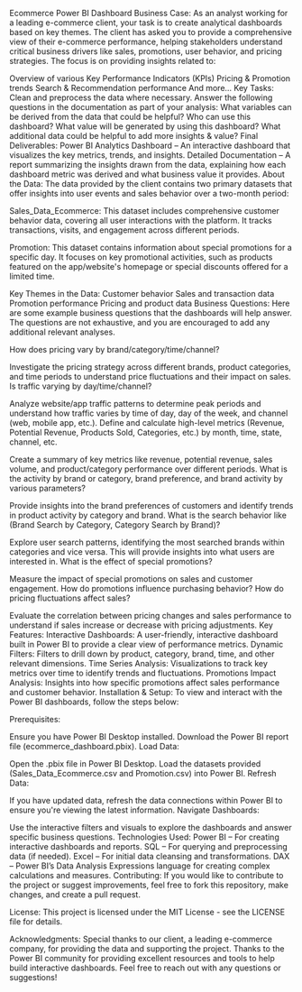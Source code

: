Ecommerce Power BI Dashboard
Business Case:
As an analyst working for a leading e-commerce client, your task is to create analytical dashboards based on key themes. The client has asked you to provide a comprehensive view of their e-commerce performance, helping stakeholders understand critical business drivers like sales, promotions, user behavior, and pricing strategies. The focus is on providing insights related to:

Overview of various Key Performance Indicators (KPIs)
Pricing & Promotion trends
Search & Recommendation performance
And more…
Key Tasks:
Clean and preprocess the data where necessary.
Answer the following questions in the documentation as part of your analysis:
What variables can be derived from the data that could be helpful?
Who can use this dashboard?
What value will be generated by using this dashboard?
What additional data could be helpful to add more insights & value?
Final Deliverables:
Power BI Analytics Dashboard – An interactive dashboard that visualizes the key metrics, trends, and insights.
Detailed Documentation – A report summarizing the insights drawn from the data, explaining how each dashboard metric was derived and what business value it provides.
About the Data:
The data provided by the client contains two primary datasets that offer insights into user events and sales behavior over a two-month period:

Sales_Data_Ecommerce: This dataset includes comprehensive customer behavior data, covering all user interactions with the platform. It tracks transactions, visits, and engagement across different periods.

Promotion: This dataset contains information about special promotions for a specific day. It focuses on key promotional activities, such as products featured on the app/website's homepage or special discounts offered for a limited time.

Key Themes in the Data:
Customer behavior
Sales and transaction data
Promotion performance
Pricing and product data
Business Questions:
Here are some example business questions that the dashboards will help answer. The questions are not exhaustive, and you are encouraged to add any additional relevant analyses.

How does pricing vary by brand/category/time/channel?

Investigate the pricing strategy across different brands, product categories, and time periods to understand price fluctuations and their impact on sales.
Is traffic varying by day/time/channel?

Analyze website/app traffic patterns to determine peak periods and understand how traffic varies by time of day, day of the week, and channel (web, mobile app, etc.).
Define and calculate high-level metrics (Revenue, Potential Revenue, Products Sold, Categories, etc.) by month, time, state, channel, etc.

Create a summary of key metrics like revenue, potential revenue, sales volume, and product/category performance over different periods.
What is the activity by brand or category, brand preference, and brand activity by various parameters?

Provide insights into the brand preferences of customers and identify trends in product activity by category and brand.
What is the search behavior like (Brand Search by Category, Category Search by Brand)?

Explore user search patterns, identifying the most searched brands within categories and vice versa. This will provide insights into what users are interested in.
What is the effect of special promotions?

Measure the impact of special promotions on sales and customer engagement. How do promotions influence purchasing behavior?
How do pricing fluctuations affect sales?

Evaluate the correlation between pricing changes and sales performance to understand if sales increase or decrease with pricing adjustments.
Key Features:
Interactive Dashboards: A user-friendly, interactive dashboard built in Power BI to provide a clear view of performance metrics.
Dynamic Filters: Filters to drill down by product, category, brand, time, and other relevant dimensions.
Time Series Analysis: Visualizations to track key metrics over time to identify trends and fluctuations.
Promotions Impact Analysis: Insights into how specific promotions affect sales performance and customer behavior.
Installation & Setup:
To view and interact with the Power BI dashboards, follow the steps below:

Prerequisites:

Ensure you have Power BI Desktop installed.
Download the Power BI report file (ecommerce_dashboard.pbix).
Load Data:

Open the .pbix file in Power BI Desktop.
Load the datasets provided (Sales_Data_Ecommerce.csv and Promotion.csv) into Power BI.
Refresh Data:

If you have updated data, refresh the data connections within Power BI to ensure you're viewing the latest information.
Navigate Dashboards:

Use the interactive filters and visuals to explore the dashboards and answer specific business questions.
Technologies Used:
Power BI – For creating interactive dashboards and reports.
SQL – For querying and preprocessing data (if needed).
Excel – For initial data cleansing and transformations.
DAX – Power BI’s Data Analysis Expressions language for creating complex calculations and measures.
Contributing:
If you would like to contribute to the project or suggest improvements, feel free to fork this repository, make changes, and create a pull request.

License:
This project is licensed under the MIT License - see the LICENSE file for details.

Acknowledgments:
Special thanks to our client, a leading e-commerce company, for providing the data and supporting the project.
Thanks to the Power BI community for providing excellent resources and tools to help build interactive dashboards.
Feel free to reach out with any questions or suggestions!
